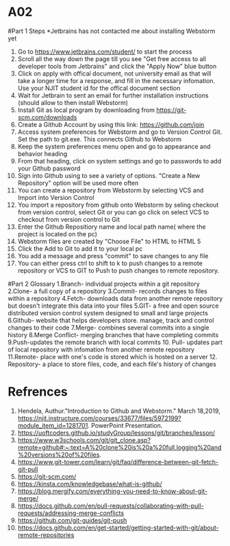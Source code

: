 # A02
#Part 1 Steps *Jetbrains has not contacted me about installing Webstorm yet
1. Go to https://www.jetbrains.com/student/ to start the process 
2. Scroll all the way down the page till you see "Get free access to all developer tools from Jetbrains" and click the "Apply Now" blue button
3. Click on apply with offical document, not university email as that will take a longer time for a response, and fill in the necessary infomation. Use your NJIT student id for the offical document section
4. Wait for Jetbrain to sent an email for further installation instructions (should allow to then install Webstorm)
5. Install Git as local program by downloading from https://git-scm.com/downloads
6. Create a Github Account by using this link: https://github.com/join
7. Access system preferences for Webstorm and go to Version Control Git. Set the path to git.exe. This connects Github to Webstorm
8. Keep the system preferences menu open and go to appearance and behavior heading
9. From that heading, click on system settings and go to passwords to add your Github password
10. Sign into Github using to see a variety of options. "Create a New Repository" option will be used more often
11. You can create a repository from Webstorm by selecting VCS and Import into Version Control
12. You import a repository from github onto Webstorm by seling checkout from version control, select Git
or you can go click on select VCS to checkout from version control to Git
13. Enter the Github Repositiory name and local path name( where the project is located on the pc)
14. Webstorm files are created by "Choose File" to HTML to HTML 5
15. Click the Add to Git to add it to your local pc
16. You add a message and press "commit" to save changes to any file
17. You can either press ctrl to shift to k to push changes to a remote repository or VCS to GIT to Push to push changes to remote repository.

#Part 2 Glossary
1.Branch- individual projects within a git repository 
2.Clone- a full copy of a repository
3.Commit- records changes to files within a repository
4.Fetch- downloads data from another remote repository but doesn't integrate this data into your files
5.GIT- a free and open source distributed version control system designed to small and large projects
6.Github- website that helps developers store. manage, track and control changes to their code
7.Merge- combines several commits into a single history 
8.Merge Conflict- merging branches that have completing commits
9.Push-updates the remote branch with local commits
10.	Pull- updates part of local repository with infomation from another remote repository
11.Remote- place with one's code is stored which is hosted on a server
12. Repository- a place to store files, code, and each file's history of changes

# Refrences
1. Hendela, Authur."Introduction to Github and Webstorm." March 18,2019, https://njit.instructure.com/courses/33677/files/5972199?module_item_id=1281701. PowerPoint Presentation.
2. https://uoftcoders.github.io/studyGroup/lessons/git/branches/lesson/
3. https://www.w3schools.com/git/git_clone.asp?remote=github#:~:text=A%20clone%20is%20a%20full,logging%20and%20versions%20of%20files.
4.	https://www.git-tower.com/learn/git/faq/difference-between-git-fetch-git-pull
5.	https://git-scm.com/ 
6.	https://kinsta.com/knowledgebase/what-is-github/
7.	https://blog.mergify.com/everything-you-need-to-know-about-git-merge/ 
8.	https://docs.github.com/en/pull-requests/collaborating-with-pull-requests/addressing-merge-conflicts
9.	https://github.com/git-guides/git-push 
10.	https://docs.github.com/en/get-started/getting-started-with-git/about-remote-repositories 









